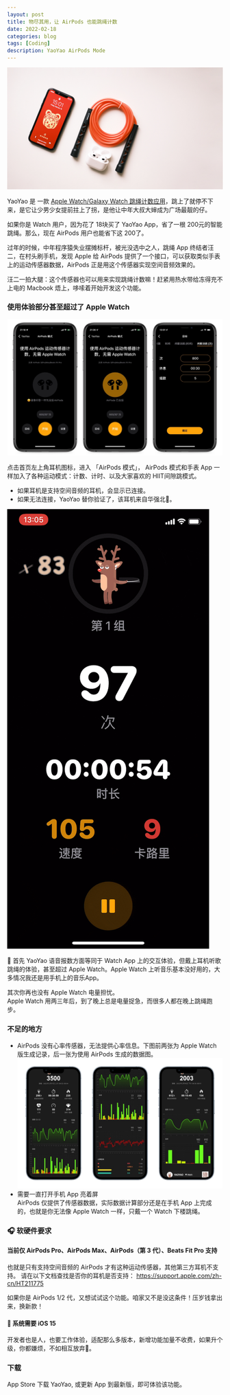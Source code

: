 ```yaml
---
layout: post
title: 物尽其用，让 AirPods 也能跳绳计数
date: 2022-02-18
categories: blog
tags: [Coding]
description: YaoYao AirPods Mode
---
```

![Banner](/img/post/0218/banner_air.jpg)

YaoYao 是 一款 [Apple Watch/Galaxy Watch 跳绳计数应用](https://yy.onlytalk.top/)，跳上了就停不下来，是它让少男少女提前拄上了拐，是他让中年大叔大婶成为广场最靓的仔。

如果你是 Watch 用户，因为花了 18块买了 YaoYao App，省了一根 200元的智能跳绳。那么，现在 AirPods 用户也能省下这 200了。 

过年的时候，中年程序猿失业摆摊标杆，被光没选中之人，跳绳 App 终结者汪二，在村头刷手机，发现 Apple 给 AirPods 提供了一个接口，可以获取类似手表上的运动传感器数据，AirPods 正是用这个传感器实现空间音频效果的。

汪二一拍大腿：这个传感器也可以用来实现跳绳计数嘛！赶紧用热水带给冻得充不上电的 Macbook 焐上，哆嗦着开始开发这个功能。


### 使用体验部分甚至超过了 Apple Watch 
![Connection](/img/post/0218/airconn.jpg)


点击首页左上角耳机图标，进入 「AirPods 模式」， AirPods 模式和手表 App 一样加入了各种运动模式：计数、计时、以及大家喜欢的 HIIT间隙跳模式。  
- 如果耳机是支持空间音频的耳机，会显示已连接。  
- 如果无法连接，YaoYao 替你验证了，该耳机来自华强北🐶。

![Jump](/img/post/0218/airpodjump.gif)

🎵  首先 YaoYao 语音报数方面等同于 Watch App 上的交互体验，但戴上耳机听歌跳绳的体验，甚至超过 Apple Watch。Apple Watch 上听音乐基本没好用的，大多情况我还是用手机上的音乐App。  

其次你再也没有 Apple Watch 电量担忧。  
Apple Watch 用两三年后，到了晚上总是电量捉急，而很多人都在晚上跳绳跑步。

### 不足的地方
- AirPods 没有心率传感器，无法提供心率信息。下图前两张为 Apple Watch 版生成记录，后一张为使用 AirPods 生成的数据图。
![heart rate](/img/post/0218/hr_compare.jpg)
- 需要一直打开手机 App 亮着屏   
AirPods 仅提供了传感器数据，实际数据计算部分还是在手机 App 上完成的，也就是你无法像 Apple Watch  一样，只戴一个 Watch 下楼跳绳。


### 🎧 软硬件要求
#### 当前仅 AirPods Pro、AirPods Max、AirPods（第 3 代）、Beats Fit Pro 支持   

也就是只有支持空间音频的 AirPods 才有这种运动传感器，其他第三方耳机不支持。
请在以下文档查找是否你的耳机是否支持：
https://support.apple.com/zh-cn/HT211775

如果你是 AirPods 1/2 代，又想试试这个功能。咱家又不是没这条件！压岁钱拿出来，换新款！

#### 📲  系统需要 iOS 15
开发者也是人，也要工作体验，适配那么多版本，新增功能加量不收费，如果升个级，你都嫌烦，不如相互放弃🐶。


### 下载
App Store 下载 YaoYao, 或更新 App 到最新版，即可体验该功能。
